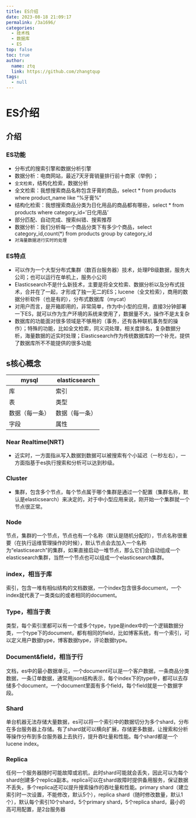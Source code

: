 ```yaml
---
title: ES介绍
date: 2023-08-18 21:09:17
permalink: /3a1696/
categories: 
  - 技术栈
  - 数据库
  - ES
top: false
toc: true
author: 
  name: ztq
  link: https://github.com/zhangtqup
tags: 
  - null
---
```


# ES介绍

## 介绍

### ES功能

- 分布式的搜索引擎和数据分析引擎
- 数据分析：电商网站，最近7天牙膏销量排行前十商家（举例）；
- `全文检索`，结构化检索，数据分析
- 全文检索：我想搜索商品名称包含牙膏的商品，select * from products where product_name like “%牙膏%”
- 结构化检索：我想搜索商品分类为日化用品的商品都有哪些，select * from products where category_id=’日化用品’
- 部分匹配、自动完成、搜索纠错、搜索推荐
- 数据分析：我们分析每一个商品分类下有多少个商品，select category_id,count(*) from products group by category_id
- `对海量数据进行实时的处理`

### ES特点

- 可以作为一个大型分布式集群（数百台服务器）技术，处理PB级数据，服务大公司；也可以运行在单机上，服务小公司
- Elasticsearch不是什么新技术，主要是将全文检索、数据分析以及分布式技术，合并在了一起，才形成了独一无二的ES；lucene（全文检索），商用的数据分析软件（也是有的），分布式数据库（mycat）
- 对用户而言，是开箱即用的，非常简单，作为中小型的应用，直接3分钟部署一下ES，就可以作为生产环境的系统来使用了，数据量不大，操作不是太复杂
- 数据库的功能面对很多领域是不够用的（事务，还有各种联机事务型的操作）；特殊的功能，比如全文检索，同义词处理，相关度排名，复杂数据分析，海量数据的近实时处理；Elasticsearch作为传统数据库的一个补充，提供了数据库所不不能提供的很多功能

## s核心概念

| mysql          | elasticsearch  |
| -------------- | -------------- |
| 库             | 索引           |
| 表             | 类型           |
| 数据（每一条） | 数据（每一条） |
| 字段           | 属性           |



### Near Realtime(NRT)

- 近实时，一方面指从写入数据到数据可以被搜索有个小延迟（一秒左右），一方面指基于es执行搜索和分析可以达到秒级。

### Cluster

- 集群，包含多个节点，每个节点属于哪个集群是通过一个配置（集群名称，默认是elasticsearch）来决定的，对于中小型应用来说，刚开始一个集群就一个节点很正常。

### Node

节点，集群的一个节点，节点也有一个名称（默认是随机分配的），节点名称很重要（在执行运维管理操作的时候），默认节点会去加入一个名称为“elasticsearch”的集群，如果直接启动一堆节点，那么它们会自动组成一个elasticsearch集群，当然一个节点也可以组成一个elasticsearch集群。

### index，相当于库

索引，包含一堆有相似结构的文档数据，一个index包含很多document，一个index就代表了一类类似的或者相同的document。

###  Type，相当于表

类型，每个索引里都可以有一个或多个type，type是index中的一个逻辑数据分类，一个type下的document，都有相同的field，比如博客系统，有一个索引，可以定义用户数据type，博客数据type，评论数据type。

### Document&field，相当于行

文档，es中的最小数据单元，一个document可以是一个客户数据，一条商品分类数据，一条订单数据，通常用json结构表示，每个index下的type中，都可以去存储多个document，一个document里面有多个field，每个field就是一个数据字段。

###  Shard

单台机器无法存储大量数据，es可以将一个索引中的数据切分为多个shard，分布在多台服务器上存储。有了shard就可以横向扩展，存储更多数据，让搜索和分析等操作分布到多台服务器上去执行，提升吞吐量和性能。每个shard都是一个lucene index。

### Replica

任何一个服务器随时可能故障或宕机，此时shard可能就会丢失，因此可以为每个shard创建多个replica副本。replica可以在shard故障时提供备用服务，保证数据不丢失，多个replica还可以提升搜索操作的吞吐量和性能。primary shard（建立索引时一次设置，不能修改，默认5个），replica shard（随时修改数量，默认1个），默认每个索引10个shard，5个primary shard，5个replica shard，最小的高可用配置，是2台服务器
